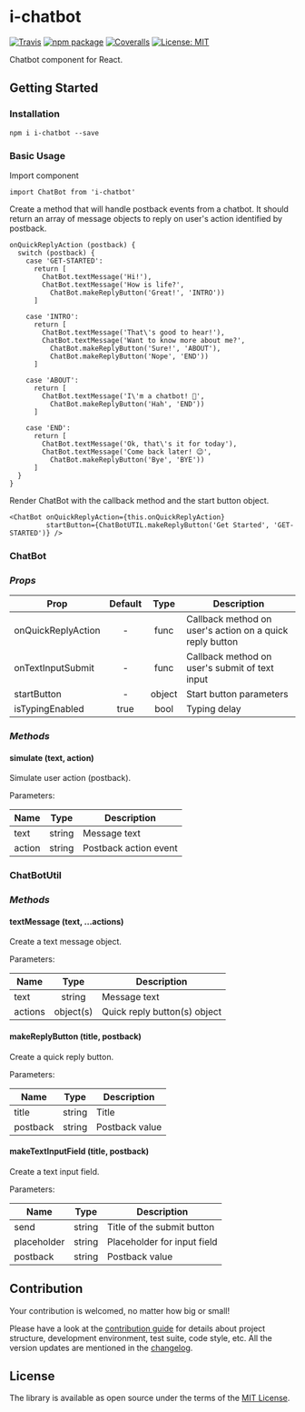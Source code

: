 # i-chatbot

[![Travis][build-badge]][build]
[![npm package][npm-badge]][npm]
[![Coveralls][coveralls-badge]][coveralls]
[![License: MIT][mit-badge]][mit]

Chatbot component for React.

[build-badge]: https://img.shields.io/travis/Endore8/i-chatbot.svg?branch=master
[build]: https://travis-ci.org/Endore8/i-chatbot

[npm-badge]: https://badge.fury.io/js/i-chatbot.svg
[npm]: https://www.npmjs.org/package/i-chatbot

[coveralls-badge]: https://codecov.io/gh/Endore8/i-chatbot/branch/master/graph/badge.svg
[coveralls]: https://codecov.io/gh/Endore8/i-chatbot/branch/master/graph/badge.svg

[mit-badge]: https://img.shields.io/badge/License-MIT-yellow.svg
[mit]: https://opensource.org/licenses/MIT

## Getting Started

### Installation

```
npm i i-chatbot --save
```

### Basic Usage

Import component

```
import ChatBot from 'i-chatbot' 
```

Create a method that will handle postback events from a chatbot. 
It should return an array of message objects to reply on user's action identified by postback.

```
onQuickReplyAction (postback) { 
  switch (postback) {
    case 'GET-STARTED':
      return [
        ChatBot.textMessage('Hi!'),
        ChatBot.textMessage('How is life?',
          ChatBot.makeReplyButton('Great!', 'INTRO'))
      ]

    case 'INTRO':
      return [
        ChatBot.textMessage('That\'s good to hear!'),
        ChatBot.textMessage('Want to know more about me?',
          ChatBot.makeReplyButton('Sure!', 'ABOUT'),
          ChatBot.makeReplyButton('Nope', 'END'))
      ]
 
    case 'ABOUT':
      return [
        ChatBot.textMessage('I\'m a chatbot! 🤖',
          ChatBot.makeReplyButton('Hah', 'END'))
      ]

    case 'END':
      return [
        ChatBot.textMessage('Ok, that\'s it for today'),
        ChatBot.textMessage('Come back later! 😉',
          ChatBot.makeReplyButton('Bye', 'BYE'))
      ]
  }
}
```

Render ChatBot with the callback method and the start button object.

```
<ChatBot onQuickReplyAction={this.onQuickReplyAction}
         startButton={ChatBotUTIL.makeReplyButton('Get Started', 'GET-STARTED')} />
```

### ChatBot

### *Props*

| Prop               | Default       | Type   | Description |
| ------------------ |:-------------:| :------:| -----------|
| onQuickReplyAction | -             | func   | Callback method on user's action on a quick reply button |
| onTextInputSubmit  | -             | func   | Callback method on user's submit of text input |
| startButton        | -             | object | Start button parameters |
| isTypingEnabled    | true          | bool   | Typing delay |

### *Methods*

#### simulate (text, action)

Simulate user action (postback).

Parameters:

| Name    | Type      | Description |
| ------- |:---------:| ------------|
| text    | string    | Message text |
| action  | string    | Postback action event |

### ChatBotUtil

### *Methods*

#### textMessage (text, ...actions)

Create a text message object.

Parameters:

| Name    | Type      | Description |
| ------- |:---------:| ------------|
| text    | string    | Message text |
| actions | object(s) | Quick reply button(s) object |

#### makeReplyButton (title, postback)

Create a quick reply button.

Parameters:

| Name     | Type   | Description |
| -------- |:------:| ------------|
| title    | string | Title |
| postback | string | Postback value |

#### makeTextInputField (title, postback)

Create a text input field.

Parameters:

| Name        | Type   | Description |
| ----------- |:------:| ------------|
| send        | string | Title of the submit button |
| placeholder | string | Placeholder for input field |
| postback    | string | Postback value |

## Contribution

Your contribution is welcomed, no matter how big or small! 

Please have a look at the [contribution guide](CONTRIBUTING.md) for details about project structure, development environment, test suite, code style, etc. 
All the version updates are mentioned in the [changelog](CHANGELOG.md).

## License

The library is available as open source under the terms of the [MIT License](LICENSE).